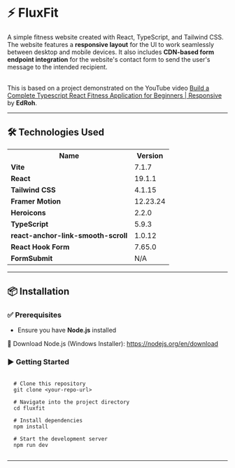 <h1>⚡ FluxFit</h1>
<p>
  A simple fitness website created with React, TypeScript, and Tailwind CSS. The 
  website features a <strong>responsive layout</strong> for the UI to work 
  seamlessly between desktop and mobile devices. It also includes 
  <strong>CDN-based form endpoint integration</strong> for the website's contact 
  form to send the user's message to the intended recipient.
  <br><br>

  This is based on a project demonstrated on the YouTube video 
  <a href="https://youtu.be/I2NNxr3WPDo" target="_blank" rel="noopener noreferrer">
    Build a Complete Typescript React Fitness Application for Beginners | Responsive
  </a> by <strong>EdRoh</strong>.
</p>

<hr/>

<h2>🛠️ Technologies Used</h2>
<table>
  <tr><th><strong>Name</strong></th><th><strong>Version</strong></th></tr>
  
  <tr><td><strong>Vite</strong></td><td>7.1.7</td></tr>
  <tr><td><strong>React</strong></td><td>19.1.1</td></tr>
  <tr><td><strong>Tailwind CSS</strong></td><td>4.1.15</td></tr>
  <tr><td><strong>Framer Motion</strong></td><td>12.23.24</td></tr>
  <tr><td><strong>Heroicons</strong></td><td>2.2.0</td></tr>
  <tr><td><strong>TypeScript</strong></td><td>5.9.3</td></tr>
  <tr><td><strong>react-anchor-link-smooth-scroll</strong></td><td>1.0.12</td></tr>
  <tr><td><strong>React Hook Form</strong></td><td>7.65.0</td></tr>
  <tr><td><strong>FormSubmit</strong></td><td>N/A</td></tr>
</table>

<hr/>

<h2>📦 Installation</h2>

<h3>✅ Prerequisites</h3>
<ul>
  <li>Ensure you have <strong>Node.js</strong> installed</li>
</ul>

<p>
  🔗 Download Node.js (Windows Installer): 
  <a href="https://nodejs.org/en/download" target="_blank">https://nodejs.org/en/download</a>
</p>

<h3>▶️ Getting Started</h3>

<pre>
  <code>
  # Clone this repository
  git clone &lt;your-repo-url&gt;
  
  # Navigate into the project directory
  cd fluxfit
  
  # Install dependencies
  npm install
  
  # Start the development server
  npm run dev
  </code>
</pre>

<hr/>
